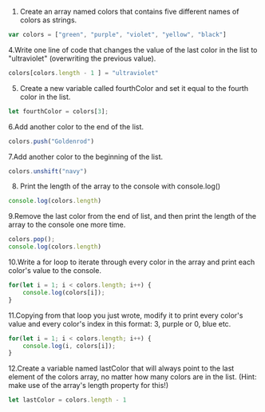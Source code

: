 1. Create an array named colors that contains five different names of colors as strings.

```js
var colors = ["green", "purple", "violet", "yellow", "black"]
```

4.Write one line of code that changes the value of the last color in the list to "ultraviolet" (overwriting the previous value).

```js
colors[colors.length - 1 ] = "ultraviolet"
```

5. Create a new variable called fourthColor and set it equal to the fourth color in the list.

```js
let fourthColor = colors[3];
```

6.Add another color to the end of the list.

```js
colors.push("Goldenrod")
```

7.Add another color to the beginning of the list.

```js
colors.unshift("navy")
```

8. Print the length of the array to the console with console.log()

```js
console.log(colors.length)
```

9.Remove the last color from the end of list, and then print the length of the array to the console one more time.

```js
colors.pop();
console.log(colors.length)
```

10.Write a for loop to iterate through every color in the array and print each color's value to the console.

```js
for(let i = 1; i < colors.length; i++) {
    console.log(colors[i]);
}
```

11.Copying from that loop you just wrote, modify it to print every color's value and every color's index in this format: 3, purple or 0, blue etc.

```js
for(let i = 1; i < colors.length; i++) {
    console.log(i, colors[i]);
}
```

12.Create a variable named lastColor that will always point to the last element of the colors array, no matter how many colors are in the list. (Hint: make use of the array's length property for this!)

```js
let lastColor = colors.length - 1
```